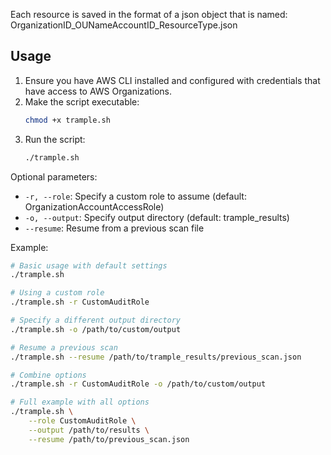 
Each resource is saved in the format of a json object that is named: OrganizationID_OUNameAccountID_ResourceType.json

## Usage

1. Ensure you have AWS CLI installed and configured with credentials that have access to AWS Organizations.
2. Make the script executable:
   ```bash
   chmod +x trample.sh
   ```
3. Run the script:
   ```bash
   ./trample.sh
   ```

Optional parameters:
- `-r, --role`: Specify a custom role to assume (default: OrganizationAccountAccessRole)
- `-o, --output`: Specify output directory (default: trample_results)
- `--resume`: Resume from a previous scan file

Example:
```bash
# Basic usage with default settings
./trample.sh

# Using a custom role
./trample.sh -r CustomAuditRole

# Specify a different output directory
./trample.sh -o /path/to/custom/output

# Resume a previous scan
./trample.sh --resume /path/to/trample_results/previous_scan.json

# Combine options
./trample.sh -r CustomAuditRole -o /path/to/custom/output

# Full example with all options
./trample.sh \
    --role CustomAuditRole \
    --output /path/to/results \
    --resume /path/to/previous_scan.json
```
